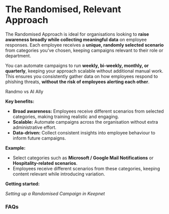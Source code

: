# The Randomised, Relevant Approach

The Randomised Approach is ideal for organisations looking to **raise awareness broadly while collecting meaningful data** on employee responses. Each employee receives a **unique, randomly selected scenario** from categories you’ve chosen, keeping campaigns relevant to their role or department.

You can automate campaigns to run **weekly, bi-weekly, monthly, or quarterly**, keeping your approach scalable without additional manual work. This ensures you consistently gather data on how employees respond to phishing threats, **without the risk of employees alerting each other**.

Randmo vs AI Ally

**Key benefits:**

* **Broad awareness:** Employees receive different scenarios from selected categories, making training realistic and engaging.
* **Scalable:** Automate campaigns across the organisation without extra administrative effort.
* **Data-driven:** Collect consistent insights into employee behaviour to inform future campaigns.

**Example:**

* Select categories such as **Microsoft / Google Mail Notifications** or **Hospitality-related scenarios**.
* Employees receive different scenarios from these categories, keeping content relevant while introducing variation.

**Getting started:**

_Setting up a Randomised Campaign in Keepnet_



### FAQs

